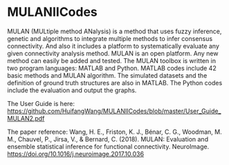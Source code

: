# MULANIICodes

MULAN (MULtiple method ANalysis) is a method that uses fuzzy inference, genetic and algorithms to integrate multiple methods to infer consensus connectivity. And also it includes a platform to systematically evaluate any given connectivity analysis method.
MULAN is an open platform. Any new method can easily be added and tested.
The MULAN toolbox is written in two program languages: MATLAB and Python. MATLAB codes include 42 basic methods and MULAN algorithm. The simulated datasets and the definition of ground truth structures are also in MATLAB. The Python codes include the evaluation and output the graphs.

The User Guide is here: https://github.com/HuifangWang/MULANIICodes/blob/master/User_Guide_MULAN2.pdf

The paper reference: 
Wang, H. E., Friston, K. J., Bénar, C. G., Woodman, M. M., Chauvel, P., Jirsa, V., & Bernard, C. (2018). MULAN: Evaluation and ensemble statistical inference for functional connectivity. NeuroImage. https://doi.org/10.1016/j.neuroimage.2017.10.036

